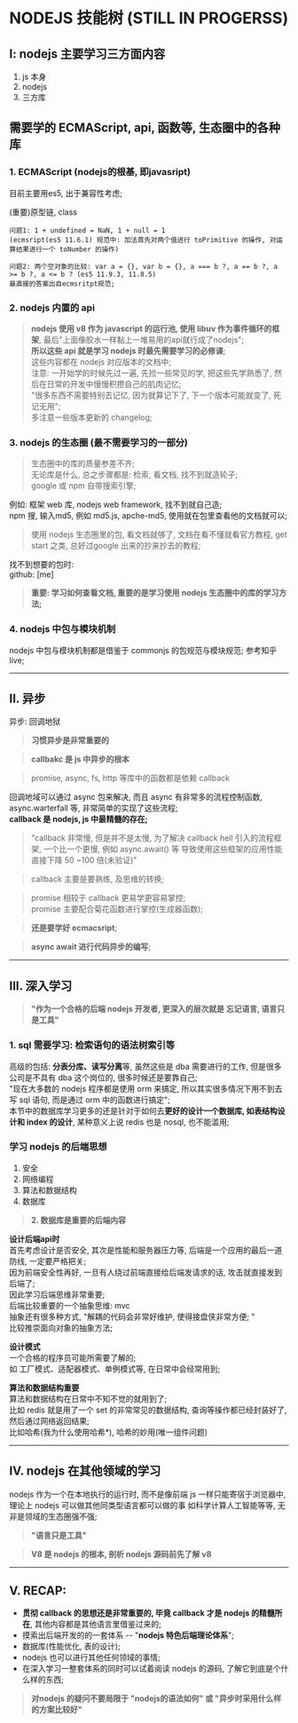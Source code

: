 # **NODEJS 技能树 (STILL IN PROGERSS)**

## **I: nodejs 主要学习三方面内容**

1. js 本身
2. nodejs 
3. 三方库

## **需要学的 ECMAScript, api, 函数等, 生态圈中的各种库**

### **1. ECMAScript (nodejs的根基, 即javasript)**

目前主要用es5, 出于兼容性考虑;

(重要)原型链, class

```
问题1: 1 + undefined = NaN, 1 + null = 1 
(ecmsript(es5 11.6.1) 规范中: 加法首先对两个值进行 toPrimitive 的操作, 对运算结果进行一个 toNumber 的操作)
```

```
问题2: 两个空对象的比较: var a = {}, var b = {}, a === b ?, a == b ?, a >= b ?, a <= b ? (es5 11.9.3, 11.8.5)
最直接的答案出自ecmsritpt规范;
```

### **2. nodejs 内置的 api**

> **nodejs 使用 v8 作为 javascript 的运行池, 使用 libuv 作为事件循环的框架**, 最后"上面像胶水一样黏上一堆易用的api就行成了nodejs";  
> **所以这些 api 就是学习 nodejs 时最先需要学习的必修课**;  
> 这些内容都在 nodejs 对应版本的文档中;  
> 注意: 一开始学的时候先过一遍, 先捡一些常见的学, 把这些先学熟悉了, 然后在日常的开发中慢慢积攒自己的肌肉记忆;  
> "很多东西不需要特别去记忆, 因为就算记下了, 下一个版本可能就变了, 死记无用";  
> 多注意一些版本更新的 changelog;  

### **3. nodejs 的生态圈 (最不需要学习的一部分)**

> 生态圈中的库的质量参差不齐;   
> 无论库是什么, 总之步骤都是: 检索, 看文档, 找不到就造轮子;  
> google 或 npm 自带搜索引擎;

例如: 框架 web 库, nodejs web framework, 找不到就自己造;  
npm 搜, 输入md5, 例如 md5.js, apche-md5, 使用就在包里查看他的文档就可以;  

> 使用 nodejs 生态圈里的包, 看文档就够了, 文档在看不懂就看官方教程, get start 之类, 总好过google 出来的抄来抄去的教程;   

找不到想要的包时:    
github: [me]  

> **重要: 学习如何查看文档, 重要的是学习使用 nodejs 生态圈中的库的学习方法;**  

### **4. nodejs 中包与模块机制**

nodejs 中包与模块机制都是借鉴于 commonjs 的包规范与模块规范; 参考知乎live;  

----------------------------------------
## **II. 异步**

异步: 回调地狱  

> **习惯异步是非常重要的**

> **callbakc 是 js 中异步的根本**

> promise, async, fs, http 等库中的函数都是依赖 callback

回调地域可以通过 async 包来解决, 而且 async 有非常多的流程控制函数, async.warterfall 等, 非常简单的实现了这些流程;  
**callback 是 nodejs, js 中最精髓的存在;**  

> "callback 非常慢, 但是并不是太慢, 为了解决 callback hell 引入的流程框架, 一个比一个更慢,  例如 async.await() 等
> 导致使用这些框架的应用性能直接下降 50 ~100 倍(未验证)"  

> callback 主要是要熟练, 及思维的转换; 

> promise 相较于 callback 更易学更容易掌控;  
> promise 主要配合菊花函数进行掌控(生成器函数);  

> **还是要学好 ecmacsript**;

> **async await 进行代码异步的编写**;

----------------------------------------
## **III. 深入学习**

> **"作为一个合格的后端 nodejs 开发者, 更深入的层次就是 忘记语言, 语言只是工具"**  

### **1. sql 需要学习: 检索语句的语法树索引等**    

高级的包括: **分表分库、读写分离**等, 虽然这些是 dba 需要进行的工作, 但是很多公司是不具有 dba 这个岗位的, 很多时候还是要靠自己;   
"现在大多数的 nodejs 程序都是使用 orm 来搞定, 所以其实很多情况下用不到去写 sql 语句, 而是通过 orm 中的函数进行搞定";     
本节中的数据库学习更多的还是针对于如何去**更好的设计一个数据库, 如表结构设计和 index 的设计**, 某种意义上说 redis 也是 nosql, 也不能滥用;   

### **学习 nodejs 的后端思想**  
1. 安全
2. 网络编程
3. 算法和数据结构
4. 数据库

> **2. 数据库是重要的后端内容**

**设计后端api时**  
首先考虑设计是否安全, 其次是性能和服务器压力等, 后端是一个应用的最后一道防线, 一定要严格把关;  
因为前端安全性再好, 一旦有人绕过前端直接给后端发请求的话, 攻击就直接发到后端了;   
因此学习后端思维非常重要;   
后端比较重要的一个抽象思维: mvc  
抽象还有很多种方式, "解耦的代码会非常好维护, 使得接盘侠非常方便; "  
比较推崇面向对象的抽象方法;  

**设计模式**   
一个合格的程序员可能所需要了解的;    
如 工厂模式、适配器模式、单例模式等, 在日常中会经常用到;  

**算法和数据结构重要**   
算法和数据结构在日常中不知不觉的就用到了;  
比如 redis 就是用了一个 set 的非常常见的数据结构, 查询等操作都已经封装好了, 然后通过网络返回结果;   
比如哈希(我为什么使用哈希*), 哈希的妙用(唯一组件问题)   

----------------------------------------
## **IV. nodejs 在其他领域的学习**
nodejs 作为一个在本地执行的运行时, 而不是像前端 js 一样只能寄宿于浏览器中, 理论上 nodejs 可以做其他同类型语言都可以做的事
如科学计算人工智能等等, 无非是领域的生态圈强不强;  

> **"语言只是工具"**  

> **V8 是 nodejs 的根本, 剖析 nodejs 源码前先了解 v8**

----------------------------------------
## **V. RECAP:**

- **贯彻 callback 的思想还是非常重要的, 毕竟 callback 才是 nodejs 的精髓所在**, 其他内容都是其他语言里借鉴过来的;
- 摸索出后端开发的的一套体系 -- "**nodejs 特色后端理论体系**"; 
- 数据库(性能优化, 表的设计);
- nodejs 也可以进行其他任何领域的事情;
- 在深入学习一整套体系的同时可以试着阅读 nodejs 的源码, 了解它到底是个什么样的东西;

> **对nodejs 的疑问不要局限于 "nodejs的语法如何" 或 "异步时采用什么样的方案比较好"**